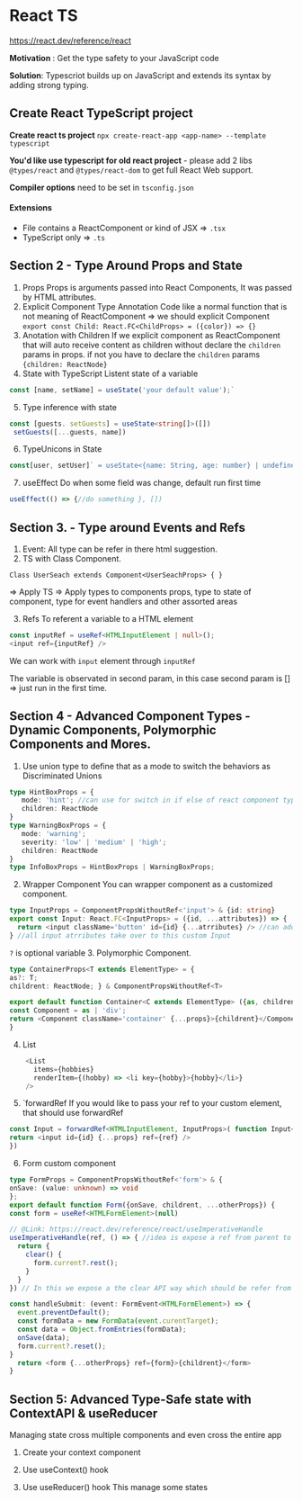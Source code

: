 # React TS 
https://react.dev/reference/react

**Motivation** : Get the type safety to your JavaScript code

**Solution**: Typescriot builds up on JavaScript and extends its syntax by adding strong typing.

## Create React TypeScript project

**Create react ts project** `npx create-react-app <app-name> --template typescript`

**You'd like use typescript for old react project** - please add 2 libs `@types/react` and `@types/react-dom` to get full React Web support.

**Compiler options** need to be set in `tsconfig.json`

#### Extensions
- File contains a ReactComponent or kind of JSX => `.tsx`
- TypeScript only => `.ts`

## Section 2 - Type Around Props and State

1. Props
  Props is arguments passed into React Components, It was passed by HTML attributes.
2. Explicit Component Type Annotation
   Code like a normal function that is not meaning of ReactComponent => we should explicit Component
   `
   export const Child: React.FC<ChildProps> = ({color}) => {}
   `
3. Anotation with Children
If we explicit component as ReactComponent that will auto receive content as children without declare the `children` params in props.
if not you have to declare the `children` params `{children: ReactNode}`
4. State with TypeScript
Listent state of a variable
```ts
const [name, setName] = useState('your default value');`
```
5. Type inference with state
```ts
const [guests. setGuests] = useState<string[]>([])
 setGuests([...guests, name])
```
6.  TypeUnicons in State
```ts
const[user, setUser]` = useState<{name: String, age: number} | undefined>
```
7. useEffect
   Do when some field was change, default run first time
```ts
useEffect(() => {//do something }, [])
``` 
## Section 3. - Type around Events and Refs
1. Event:
All type can be refer in there html suggestion.
2. TS with Class Component.

`Class UserSeach extends Component<UserSeachProps> {
}`


=> Apply TS => Apply types to components props, type to state of component, type for event handlers and other assorted areas

3. Refs
To referent a variable to a HTML element

```ts
const inputRef = useRef<HTMLInputElement | null>();
<input ref={inputRef} />
```
We can work with `input` element through `inputRef`

The variable is observated in second param, in this case second param is [] => just run in the first time.

## Section 4 - Advanced Component Types - Dynamic Components, Polymorphic Components and Mores.
1. Use union type to define that as a mode to switch the behaviors as Discriminated Unions
```ts
type HintBoxProps = {
   mode: 'hint'; //can use for switch in if else of react component type script
   children: ReactNode
}
type WarningBoxProps = {
   mode: 'warning';
   severity: 'low' | 'medium' | 'high';
   children: ReactNode
}
type InfoBoxProps = HintBoxProps | WarningBoxProps;
```
2. Wrapper Component
You can wrapper component as a customized component.
```ts
type InputProps = ComponentPropsWithoutRef<'input'> & {id: string}
export const Input: React.FC<InputProps> = ({id, ...attributes}) => {
  return <input className='button' id={id} {...atrributes} /> //can add more strategy
} //all input atrributes take over to this custom Input 
```

```?``` is optional variable
3. Polymorphic Component.
```ts
type ContainerProps<T extends ElementType> = {
as?: T;
childrent: ReactNode; } & ComponentPropsWithoutRef<T>

export default function Container<C extends ElementType> ({as, childrent, ...props} : ContainerProps<C>) {
const Component = as | 'div';
return <Component className='container' {...props}>{childrent}</Component>
}
```
4. List
```ts
    <List
      items={hobbies}
      renderItem={(hobby) => <li key={hobby}>{hobby}</li>}
    />
```
5. `forwardRef
 If you would like to pass your ref to your custom element, that should use forwardRef
```ts
const Input = forwardRef<HTMLInputElement, InputProps>( function Input<{id, ...props}> : InputProps, ref {
return <input id={id} {...props} ref={ref} />
})
```
6. Form custom component
   
```ts
type FormProps = ComponentPropsWithoutRef<'form'> & {
onSave: (value: unknown) => void
};
export default function Form({onSave, childrent, ...otherProps}) {
const form = useRef<HTMLFormElement>(null)

// @Link: https://react.dev/reference/react/useImperativeHandle
useImperativeHandle(ref, () => { //idea is expose a ref from parent to this component then interact with that ref - we call that is expose Component API.
  return {
    clear() {
      form.current?.rest();
    }
  }
}) // In this we expose a the clear API way which should be refer from parent. Need to practice

const handleSubmit: (event: FormEvent<HTMLFormElement>) => {
  event.preventDefault();
  const formData = new FormData(event.curentTarget);
  const data = Object.fromEntries(formData);
  onSave(data);
  form.current?.reset();
}
  return <form {...otherProps} ref={form}>{childrent}</form>
}
```
## Section 5: Advanced Type-Safe state with ContextAPI & useReducer
Managing state cross multiple components and even cross the entire app

1. Create your context component


2. Use useContext() hook


3. Use useReducer() hook
This manage some states